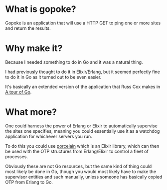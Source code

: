 # What is gopoke?

Gopoke is an application that will use a HTTP GET to ping one or more sites and return the results.

# Why make it?

Because I needed something to do in Go and it was a natural thing.

I had previously thought to do it in Elixir/Erlang, but it seemed perfectly fine to do it in Go as it turned out to be even easier.

It's basically an extended version of the application that Russ Cox makes in [A tour of Go](https://www.youtube.com/watch?v=ytEkHepK08c).

# What more?

One could harness the power of Erlang or Elixir to automatically supervise the sites one specifies, meaning you could essentially use it as a watchdog application for whichever servers you run.

To do this you could use [porcelain](https://github.com/alco/porcelain) which is an Elixir library, which can then be used with the OTP structures from Erlang/Elixir to control a fleet of processes.

Obviously these are not Go resources, but the same kind of thing could most likely be done in Go, though you would most likely have to make the supervisor entities and such manually, unless someone has basically copied OTP from Erlang to Go.
